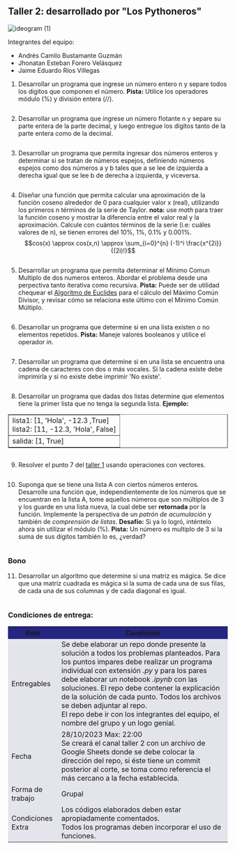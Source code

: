 ## Taller 2: desarrollado por "Los Pythoneros"


![ideogram (1)](https://github.com/jeriosv/taller_1/assets/142249529/5bd59e64-9074-4caf-beac-929549df998f)


Integrantes del equipo:
- Andrés Camilo Bustamante Guzmán
- Jhonatan Esteban Forero Velásquez
- Jaime Eduardo Ríos Villegas
 

1. Desarrollar un programa que ingrese un número entero n y separe todos los digitos que componen el número. **Pista:** Utilice los operadores módulo (%) y división entera (//).

```python

```

2. Desarrollar un programa que ingrese un número flotante n y separe su parte entera de la parte decimal, y luego entregue los dígitos tanto de la parte entera como de la decimal.

```python

```

3. Desarrollar un programa que permita ingresar dos números enteros y determinar si se tratan de números espejos, definiendo números espejos como dos números a y b tales que a se lee de izquierda a derecha igual que se lee b de derecha a izquierda, y viceversa.

```python

```

4. Diseñar una función que permita calcular una aproximación de la función coseno alrededor de 0 para cualquier valor x (real), utilizando los primeros n términos de la serie de Taylor. **nota:** use *math* para traer la función coseno y mostrar la diferencia entre el valor real y la aproximación. Calcule con cuántos términos de la serie (i.e: cuáles valores de n), se tienen errores del 10%, 1%, 0.1% y 0.001%.
$$cos(x) \approx cos(x,n) \approx \sum_{i=0}^{n} (-1)^i \frac{x^{2i}}{(2i)!}$$

```python

```

5. Desarrollar un programa que permita determinar el Minimo Comun Multiplo de dos numeros enteros. Abordar el problema desde una perpectiva tanto iterativa como recursiva. **Pista:** Puede ser de utilidad chequear el [Algoritmo de Euclides](https://es.wikipedia.org/wiki/Algoritmo_de_Euclides) para el cálculo del Máximo Común Divisor, y revisar cómo se relaciona este último con el Mínimo Común Múltiplo.

```python

```

6. Desarrollar un programa que determine si en una lista existen o no elementos repetidos. **Pista:** Maneje valores booleanos y utilice el operador *in*.

```python

```

7. Desarrollar un programa que determine si en una lista se encuentra
una cadena de caracteres con dos o más vocales. Si la cadena existe debe imprimirla y si no existe debe imprimir 'No existe'.

```python

```

8. Desarrollar un programa que dadas dos listas determine que elementos tiene la primer lista que no tenga la segunda lista. **Ejemplo:**
<center>
<table border="1">
<tr>
<td>
lista1: [1, 'Hola', -12.3 ,True]<br>
lista2: [11, -12.3, 'Hola', False]
</td>
</tr>
<tr>
<td>
salida: [1, True]
</td>
</tr>
</table>
</center>

```python

```


9. Resolver el punto 7 del [taller 1](https://github.com/fegonzalez7/pdc_unal_clase8) usando operaciones con vectores.

```python

```

10. Suponga que se tiene una lista A con ciertos números enteros. Desarrolle una función que, independientemente de los números que se encuentran en la lista A, tome aquellos números que son múltiplos de 3 y los guarde en una lista nueva, la cual debe ser **retornada** por la función. Implemente la perspectiva de un *patrón de acumulación* y también de *comprensión de listas*. **Desafío:** Si ya lo logró, inténtelo ahora sin utilizar el módulo (%). **Pista:** Un número es multiplo de 3 si la suma de sus dígitos también lo es, ¿verdad?

```python

```

### Bono
11. Desarrollar un algoritmo que determine si una matriz es mágica. Se dice que una matriz cuadrada es mágica si la suma de cada una de sus filas, de cada una de sus columnas y de cada diagonal es igual.

```python

```

### Condiciones de entrega:

<table cellspacing="1" bgcolor="">
	<tr bgcolor="#252582">
		<th><b>Item</b></th>
    <th><b>Condición</b></th>
	</tr>
	<tr style="text-align: left; vertical-align: middle;" bgcolor="#e4e4ed">
		<td style="color:#141414">Entregables</td>
    <td style="color:#141414">Se debe elaborar un repo donde presente la solución a todos los problemas planteados. Para los puntos impares debe realizar un programa individual con extensión <i>.py</i> y para los pares debe elaborar un notebook <i>.ipynb</i> con las soluciones. El repo debe contener la explicación de la solución de cada punto. Todos los archivos se deben adjuntar al repo.<br>
    El repo debe ir con los integrantes del equipo, el nombre del grupo y un logo genial.
    </td>
	</tr>
  <tr style="text-align: left; vertical-align: middle;" bgcolor="#e4e4ed">
    <td style="color:#141414">Fecha</td>
    <td style="color:#141414">28/10/2023 Max: 22:00<br>Se creará el canal taller 2 con un archivo de Google Sheets donde se debe colocar la dirección del repo, si éste tiene un commit posterior al corte, se toma como referencia el más cercano a la fecha establecida.</td>
	</tr>
  <tr style="text-align: left; vertical-align: middle;" bgcolor="#e4e4ed">
    <td style="color:#141414">Forma de trabajo</td>
    <td style="color:#141414">Grupal</td>
	</tr>
  <tr style="text-align: left; vertical-align: middle;" bgcolor="#e4e4ed">
    <td style="color:#141414">Condiciones Extra</td>
    <td style="color:#141414">
    Los códigos elaborados deben estar apropiadamente comentados.<br>
    Todos los programas deben incorporar el uso de funciones.</td>
	</tr>
</table>
